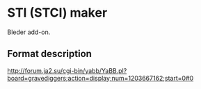 # STI (STCI) maker

Bleder add-on.

Format description
-
http://forum.ja2.su/cgi-bin/yabb/YaBB.pl?board=gravediggers;action=display;num=1203667162;start=0#0
